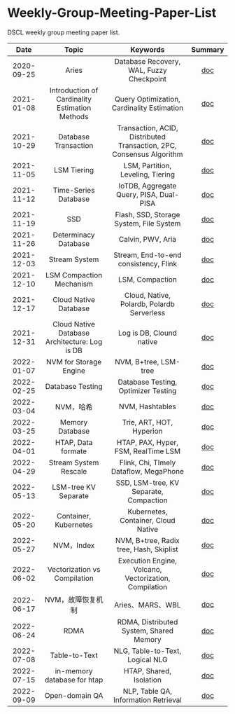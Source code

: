 # Weekly-Group-Meeting-Paper-List

DSCL weekly group meeting paper list.

|    Date    |                     Topic                      |                               Keywords                               |                                   Summary                                   |
| :--------: | :--------------------------------------------: | :------------------------------------------------------------------: | :-------------------------------------------------------------------------: |
| 2020-09-25 |                     Aries                      |               Database Recovery, WAL, Fuzzy Checkpoint               |                [doc](./meeting-summary/2020-09-25-Aries.md)                 |
| 2021-01-08 | Introduction of Cardinality Estimation Methods |              Query Optimization, Cardinality Estimation              |        [doc](./meeting-summary/2021-01-08-基数估计的相关方法介绍.md)        |
| 2021-10-29 |              Database Transaction              | Transaction, ACID, Distributed Transaction, 2PC, Consensus Algorithm |              [doc](./meeting-summary/2021-10-29-数据库事务.md)              |
| 2021-11-05 |                  LSM Tiering                   |                  LSM, Partition, Leveling, Tiering                   |      [doc](./meeting-summary/2021-11-05-基于LSM的KV存储写放大优化.md)       |
| 2021-11-12 |              Time-Series Database              |               IoTDB, Aggregate Query, PISA, Dual-PISA                |        [doc](./meeting-summary/2021-11-12-Apache-IoTDB时序数据库.md)        |
| 2021-11-19 |                      SSD                       |               Flash, SSD, Storage System, File System                |          [doc](./meeting-summary/2021-11-19-基于SSD的存储系统.md)           |
| 2021-11-26 |              Determinacy Database              |                          Calvin, PWV, Aria                           |             [doc](./meeting-summary/2021-11-26-确定性数据库.md)             |
| 2021-12-03 |                 Stream System                  |                Stream, End-to-end consistency, Flink                 |        [doc](./meeting-summary/2021-12-03-流计算端到端一致性概述.md)        |
| 2021-12-10 |            LSM Compaction Mechanism            |                           LSM, Compaction                            |         [doc](./meeting-summary/2021-12-10-LSM-Compaction-设计.md)          |
| 2021-12-17 |             Cloud Native Database              |              Cloud, Native, Polardb, Polardb Serverless              |         [doc](./meeting-summary/2021-12-17-云原生数据库polardb.md)          |
| 2021-12-31 | Cloud Native Database Architecture: Log is DB  |                       Log is DB, Clound native                       |      [doc](./meeting-summary/2021-12-31-云原生数据库架构-Log-is-DB.md)      |
| 2022-01-07 |             NVM for Storage Engine             |                        NVM, B+tree, LSM-tree                         |      [doc](./meeting-summary/2022-1-7-基于NVM的数据库存储引擎优化.md)       |
| 2022-02-25 |                Database Testing                |                 Database Testing, Optimizer Testing                  |        [doc](./meeting-summary/2022-02-25-数据库系统测试方法介绍.md)        |
| 2022-03-04 |                   NVM，哈希                    |                           NVM, Hashtables                            |   [doc](./meeting-summary/2022-03-04-面向NVM的数据库哈希索引优化研究.md)    |
| 2022-03-25 |                Memory Database                 |                       Trie, ART, HOT, Hyperion                       |       [doc](./meeting-summary/2022-03-25-内存数据库简述及索引优化.md)       |
| 2022-04-01 |               HTAP, Data formate               |                 HTAP, PAX, Hyper, FSM, RealTime LSM                  |          [doc](./meeting-summary/2022-04-01-HTAP概述及存储格式.md)          |
| 2022-04-29 |             Stream System Rescale              |                Flink, Chi, TImely Dataflow, MegaPhone                |        [doc](./meeting-summary/2022-04-29-流计算引擎弹性扩展综述.md)        |
| 2022-05-13 |              LSM-tree KV Separate              |                SSD, LSM-tree, KV Separate, Compaction                |      [doc](./meeting-summary/2022-05-13-基于SSD的LSM-tree键值分离.md)       |
| 2022-05-20 |             Container, Kubernetes              |                 Kubernetes, Container, Cloud Native                  | [doc](./meeting-summary/2022-05-20-云原生基础架构—Container、Kubernetes.md) |
| 2022-05-27 |                   NVM，Index                   |               NVM, B+tree, Radix tree, Hash, Skiplist                |           [doc](./meeting-summary/2022-05-27-NVM与数据库索引.md)            |
| 2022-06-02 |          Vectorization vs Compilation          |        Execution Engine, Volcano, Vectorization, Compilation         |     [doc](./meeting-summary/2022-06-02-Vectorization-vs-Compilation.md)     |
| 2022-06-17 |               NVM，故障恢复机制                |                           Aries、MARS、WBL                           |     [doc](./meeting-summary/2022-06-17-面向NVM的数据库故障恢复机制.md)      |
| 2022-06-24 |                      RDMA                      |               RDMA, Distributed System, Shared Memory                |     [doc](./meeting-summary/2022-06-24-基于RDMA的分布式系统研究介绍.md)     |
| 2022-07-08 |                 Table-to-Text                  |                   NLG, Table-to-Text, Logical NLG                    |             [doc](./meeting-summary/2022-07-08-表格生成文本.md)             |
| 2022-07-15 |          in-memory database for htap           |                       HTAP, Shared, Isolation                        |         [doc](./meeting-summary/2022-07-15-面向HTAP的内存数据库.md)         |
| 2022-09-09 |                 Open-domain QA                 |                 NLP, Table QA, Information Retrieval                 |            [doc](./meeting-summary/2022-09-09-表格开领域问答.md)            |
